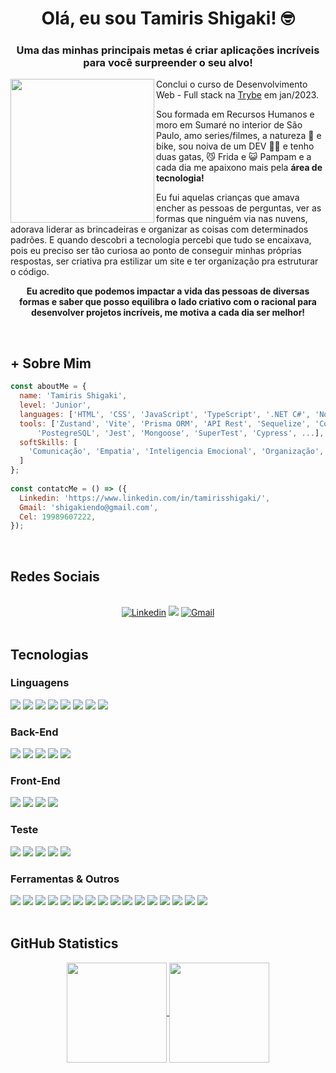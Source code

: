 <div align="center"><h1> Olá, eu sou Tamiris Shigaki! 🤓</h1></div>

<div align="center"><h3>Uma das minhas principais metas é criar aplicações incríveis para você surpreender o seu alvo!</h3></div>


<div>
  <img id="imgEu" align="left" width="230px" src="https://user-images.githubusercontent.com/94326866/165101316-e14cb889-48d8-4d6a-a6ea-e71efdff2b1b.png">
  <p>Conclui o curso de Desenvolvimento Web - Full stack na <a href="https://www.betrybe.com/" target="_blank" rel="external">Trybe</a> em jan/2023.</p>

  <p>Sou formada em Recursos Humanos e moro em Sumaré no interior de São Paulo, amo series/filmes, a natureza 🌱 e bike, sou noiva de um DEV 👨‍💻 e tenho duas gatas, 😼 Frida e 😺 Pampam e a cada dia me apaixono mais pela <strong>área de tecnologia!</strong></p>
  <p>Eu fui aquelas crianças que amava encher as pessoas de perguntas, ver as formas que ninguém via nas nuvens, adorava liderar as brincadeiras e     organizar as coisas com determinados padrões. E quando descobri a tecnologia percebi que tudo se encaixava, pois eu preciso ser tão curiosa ao ponto de   conseguir minhas próprias respostas, ser criativa pra estilizar um site e ter organização pra estruturar o código.</p>
  <p align="center"><strong>Eu acredito que podemos impactar a vida das pessoas de diversas formas e saber que posso equilibra o lado criativo com o racional para desenvolver projetos incríveis, me motiva a cada dia ser melhor!</strong></p>
</div>
</br>

## **+ Sobre Mim** 

```JavaScript
const aboutMe = {
  name: 'Tamiris Shigaki',
  level: 'Junior',
  languages: ['HTML', 'CSS', 'JavaScript', 'TypeScript', '.NET C#', 'Node.js', 'Python'],
  tools: ['Zustand', 'Vite', 'Prisma ORM', 'API Rest', 'Sequelize', 'Context API', 'MicroService', 'SQL', 'Hooks',
      'PostegreSQL', 'Jest', 'Mongoose', 'SuperTest', 'Cypress', ...],
  softSkills: [
    'Comunicação', 'Empatia', 'Inteligencia Emocional', 'Organização',
  ]
};
​
const contatcMe = () => ({
  Linkedin: 'https://www.linkedin.com/in/tamirisshigaki/',
  Gmail: 'shigakiendo@gmail.com',
  Cel: 19989607222,
});
```
</br>

## **Redes Sociais**

<div align="center">
</br>
  <a href="https://www.linkedin.com/in/tamirisshigaki/" target="_blank" rel="external"><img src="https://img.shields.io/badge/LinkedIn-0077B5?style=for-the-badge&logo=linkedin&logoColor=white" alt="Linkedin"></a>
   <a href="https://api.whatsapp.com/send?phone=5519989607222" target="_blank"><img src="https://img.shields.io/badge/WhatsApp-25D366?style=for-the-badge&logo=whatsapp&logoColor=white"></a>
  <a href="mailto:shigakiendo@gmail.com" target="_blank"><img src="https://img.shields.io/badge/Gmail-D14836?style=for-the-badge&logo=gmail&logoColor=white" alt="Gmail"></a>
</div>
</br>

<section><h2><strong>Tecnologias</strong></h2>

<h3>Linguagens</h3>

<img src="https://img.shields.io/badge/HTML5-E34F26?style=for-the-badge&logo=html5&logoColor=white">
<img src="https://img.shields.io/badge/CSS3-1572B6?style=for-the-badge&logo=css3&logoColor=white">
<img src="https://img.shields.io/badge/javascript-%23323330.svg?style=for-the-badge&logo=javascript&logoColor=%23F7DF1E">
<img src="https://img.shields.io/badge/TypeScript-2CA5E0?style=for-the-badge&logo=TypeScript&logoColor=white">
<img src="https://img.shields.io/badge/c%23-%23239120.svg?style=for-the-badge&logo=c-sharp&logoColor=white">
<img src="https://img.shields.io/badge/json-5E5C5C?style=for-the-badge&logo=json&logoColor=white">
<img src="https://img.shields.io/badge/Markdown-000000?style=for-the-badge&logo=markdown&logoColor=white"> 
<img src="https://img.shields.io/badge/Python-3776AB?style=for-the-badge&logo=python&logoColor=ffdd54">

<h3>Back-End</h3>

<img src="https://img.shields.io/badge/MySQL-00006E?style=for-the-badge&logo=mysql&logoColor=white">
<img src="https://img.shields.io/badge/Node.js-339933?style=for-the-badge&logo=nodedotjs&logoColor=white">
<img src="https://img.shields.io/badge/express.js-%23404d59.svg?style=for-the-badge&logo=express&logoColor=%2361DAFB">
<img src="https://img.shields.io/badge/MongoDB-4EA94B?style=for-the-badge&logo=mongodb&logoColor=white">
<img src="https://img.shields.io/badge/json%20web%20tokens-323330?style=for-the-badge&logo=json-web-tokens&logoColor=pink"/>

<h3>Front-End</h3>

<img src="https://img.shields.io/badge/React-20232A?style=for-the-badge&logo=react&logoColor=61DAFB">
<img src="https://img.shields.io/badge/React_Router-CA4245?style=for-the-badge&logo=react-router&logoColor=white">
<img src="https://img.shields.io/badge/Redux-593D88?style=for-the-badge&logo=redux&logoColor=white">
<img src="https://img.shields.io/badge/tailwind-%2338B2AC.svg?style=for-the-badge&logo=tailwind-css&logoColor=white">

<h3>Teste</h3>

<img src="https://img.shields.io/badge/Jest-%23C21325?style=for-the-badge&logo=jest&logoColor=white">
<img src="https://img.shields.io/badge/RTL-C21325?style=for-the-badge&logo=testing-library&logoColor=white">
<img src="https://img.shields.io/badge/Chai-A30802?style=for-the-badge&logo=Chai&logoColor=white">
<img src="https://img.shields.io/badge/Mocha-8D6748?style=for-the-badge&logo=Mocha&logoColor=white">
<img src="https://img.shields.io/badge/Sinon-FFEBA3?style=for-the-badge&logo=Sinon&logoColor=white">
<!-- <img src="https://img.shields.io/badge/-cypress-%23E5E5E5?style=for-the-badge&logo=cypress&logoColor=058a5e"> -->

<h3>Ferramentas & Outros</h3>

<img src="https://img.shields.io/badge/slack-2FB67C?style=for-the-badge&logo=slack&logoColor=white">
<img src="https://img.shields.io/badge/Linux-FCC624?style=for-the-badge&logo=linux&logoColor=black">
<img src="https://img.shields.io/badge/VSCode-0052CC?style=for-the-badge&logo=visual-studio-code&logoColor=white">
<img src="https://img.shields.io/badge/npm-CB3837?style=for-the-badge&logo=npm&logoColor=white">
<img src="https://img.shields.io/badge/Git-F05032?style=for-the-badge&logo=git&logoColor=white">
<img src="https://img.shields.io/badge/GitHub-100000?style=for-the-badge&logo=github&logoColor=white">
<img src="https://img.shields.io/badge/eslint-3A33D1?style=for-the-badge&logo=eslint&logoColor=white">
<img src="https://img.shields.io/badge/stylelint-000?style=for-the-badge&logo=stylelint&logoColor=white">
<img src="https://img.shields.io/badge/Trello-0052CC?style=for-the-badge&logo=trello&logoColor=white">
<img src="https://img.shields.io/badge/Figma-F24E1E?style=for-the-badge&logo=figma&logoColor=white">
<img src="https://img.shields.io/badge/Docker-2CA5E0?style=for-the-badge&logo=docker&logoColor=white">
<img src="https://img.shields.io/badge/Insomnia-5849be?style=for-the-badge&logo=Insomnia&logoColor=white">
<img src="https://img.shields.io/badge/Postman-FF6C37?style=for-the-badge&logo=Postman&logoColor=white">
<img src="https://img.shields.io/badge/JWT-000000?style=for-the-badge&logo=JSON%20web%20tokens&logoColor=white">
<img src="https://img.shields.io/badge/Heroku-430098?style=for-the-badge&logo=heroku&logoColor=white">
<img src="https://img.shields.io/badge/-Swagger-%23Clojure?style=for-the-badge&logo=swagger&logoColor=white"/>

</section>
</br>

## **GitHub Statistics**

<div align="center">
<a href="https://github.com/anuraghazra/github-readme-stats">
<img align="center" height="160em" src="https://github-readme-stats.vercel.app/api?username=TamirisShigaki&count_private=true&show_icons=true&theme=material-palenight" />
</a>

<a href="https://github.com/anuraghazra/github-readme-stats">
<img align="center" height="160em" src="https://github-readme-stats.vercel.app/api/top-langs/?username=TamirisShigaki&layout=compact&theme=material-palenight" />
</a>

